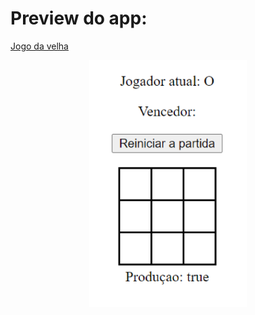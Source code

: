 # Preview do app:

 [Jogo da velha](https://angular-old-womans-game.vercel.app/)</p>

<p align="center"><img src="./image/jogo-da-velha.png" width="50%"alt="Gitflorest" > </p>